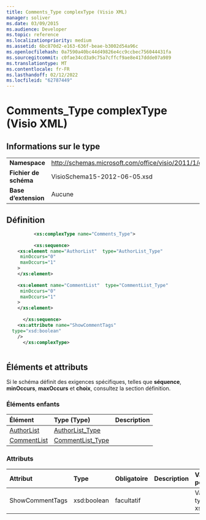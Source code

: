 ```yaml
---
title: Comments_Type complexType (Visio XML)
manager: soliver
ms.date: 03/09/2015
ms.audience: Developer
ms.topic: reference
ms.localizationpriority: medium
ms.assetid: 6bc870d2-e163-636f-beae-b3002d54a96c
ms.openlocfilehash: 0a7590a40bc44d49826e4cc9ccbec756044431fa
ms.sourcegitcommit: c0fae34cd3a9c75a7cffcf9ae8e417ddde07a989
ms.translationtype: MT
ms.contentlocale: fr-FR
ms.lasthandoff: 02/12/2022
ms.locfileid: "62787449"
---
```

# <a name="comments_type-complextype-visio-xml"></a>Comments_Type complexType (Visio XML)

## <a name="type-information"></a>Informations sur le type

|||
|:-----|:-----|
|**Namespace** <br/> |http://schemas.microsoft.com/office/visio/2011/1/core  <br/> |
|**Fichier de schéma** <br/> |VisioSchema15-2012-06-05.xsd  <br/> |
|**Base d’extension** <br/> |Aucune  <br/> |
   
## <a name="definition"></a>Définition

```XML
          <xs:complexType name="Comments_Type">
          
          <xs:sequence>
    <xs:element name="AuthorList"  type="AuthorList_Type"
     minOccurs="0"
     maxOccurs="1"
    >
    </xs:element>
    
    <xs:element name="CommentList"  type="CommentList_Type"
     minOccurs="0"
     maxOccurs="1"
    >
    </xs:element>
    
      </xs:sequence>
    <xs:attribute name="ShowCommentTags"
  type="xsd:boolean"
    />
      </xs:complexType>
      
```

## <a name="elements-and-attributes"></a>Éléments et attributs

Si le schéma définit des exigences spécifiques, telles que **séquence**, **minOccurs**, **maxOccurs** et **choix**, consultez la section définition. 
  
### <a name="child-elements"></a>Éléments enfants

|**Élément**|**Type (Type)**|**Description**|
|:-----|:-----|:-----|
|[AuthorList](authorlist-element-comments_type-complextypevisio-xml.md) <br/> |[AuthorList_Type](authorlist_type-complextypevisio-xml.md) <br/> ||
|[CommentList](commentlist-element-comments_type-complextypevisio-xml.md) <br/> |[CommentList_Type](commentlist_type-complextypevisio-xml.md) <br/> ||
   
### <a name="attributes"></a>Attributs

|**Attribut**|**Type**|**Obligatoire**|**Description**|**Valeurs possibles**|
|:-----|:-----|:-----|:-----|:-----|
|ShowCommentTags  <br/> |xsd:boolean  <br/> |facultatif  <br/> ||Valeurs du type xsd:boolean. |
   

